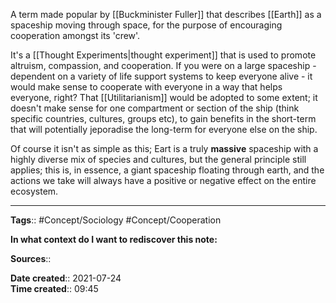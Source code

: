 A term made popular by [[Buckminister Fuller]] that describes [[Earth]] as a spaceship moving through space, for the purpose of encouraging cooperation amongst its 'crew'.

It's a [[Thought Experiments|thought experiment]] that is used to promote altruism, compassion, and cooperation.
If you were on a large spaceship - dependent on a variety of life support systems to keep everyone alive - it would make sense to cooperate with everyone in a way that helps everyone, right? That [[Utilitarianism]] would be adopted to some extent; it doesn't make sense for one compartment or section of the ship (think specific countries, cultures, groups etc), to gain benefits in the short-term that will potentially jeporadise the long-term for everyone else on the ship.

Of course it isn't as simple as this; Eart is a truly **massive** spaceship with a highly diverse mix of species and cultures, but the general principle still applies; this is, in essence, a giant spaceship floating through earth, and the actions we take will always have a positive or negative effect on the entire ecosystem.


---
**Tags**:: #Concept/Sociology #Concept/Cooperation

**In what context do I want to rediscover this note:**

**Sources**::

**Date created**:: 2021-07-24  
**Time created**:: 09:45